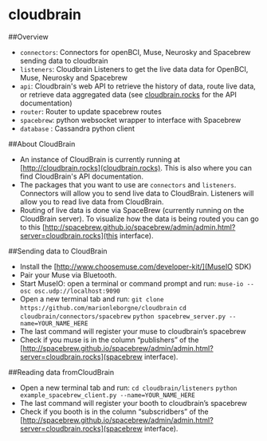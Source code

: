 cloudbrain
==========

##Overview
- `connectors`: Connectors for openBCI, Muse, Neurosky and Spacebrew sending data to cloudbrain
- `listeners`: Cloudbrain Listeners to get the live data data for OpenBCI, Muse, Neurosky and Spacebrew
- `api`: Cloudbrain's web API to retrieve the history of data, route live data, or retrieve data aggregated data (see [cloudbrain.rocks](http://cloudbrain.rocks) for the API documentation)
- `router`: Router to update spacebrew routes
- `spacebrew`: python websocket wrapper to interface with Spacebrew
- `database` : Cassandra python client

##About CloudBrain
- An instance of CloudBrain is currently running at [http://cloudbrain.rocks](cloudbrain.rocks). This is also where you can find CloudBrain's API documentation.
- The packages that you want to use are `connectors` and `listeners`. Connectors will allow you to send live data to CloudBrain. Listeners will allow you to read live data from CloudBrain. 
- Routing of live data is done via SpaceBrew (currently running on the CloudBrain server). To visualize how the data is being routed you can go to this [http://spacebrew.github.io/spacebrew/admin/admin.html?server=cloudbrain.rocks](this interface).

##Sending data to CloudBrain
- Install the [http://www.choosemuse.com/developer-kit/](MuseIO SDK)
- Pair your Muse via Bluetooth.
- Start MuseIO: open a terminal or command prompt and run: `muse-io --osc osc.udp://localhost:9090`
- Open a new terminal tab and run: 
`git clone https://github.com/marionleborgne/cloudbrain`
`cd cloudbrain/connectors/spacebrew`
`python spacebrew_server.py --name=YOUR_NAME_HERE`
- The last command will register your muse to cloudbrain’s spacebrew
- Check if you muse is in the column “publishers” of the [http://spacebrew.github.io/spacebrew/admin/admin.html?server=cloudbrain.rocks](spacebrew interface).


##Reading data fromCloudBrain
- Open a new terminal tab and run:
`cd cloudbrain/listeners`
`python example_spacebrew_client.py --name=YOUR_NAME_HERE`
- The last command will register your booth to cloudbrain’s spacebrew
- Check if you booth is in the column “subscridbers” of the [http://spacebrew.github.io/spacebrew/admin/admin.html?server=cloudbrain.rocks](spacebrew interface).
